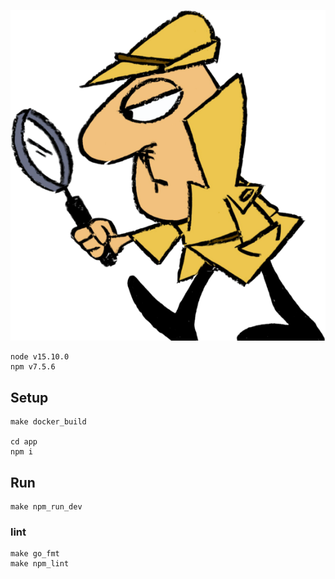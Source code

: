 

![Clouseau](docs/clouseau.png)


```
node v15.10.0
npm v7.5.6
```

## Setup
```
make docker_build

cd app
npm i
```

## Run
```
make npm_run_dev
```

### lint
```
make go_fmt
make npm_lint
```

